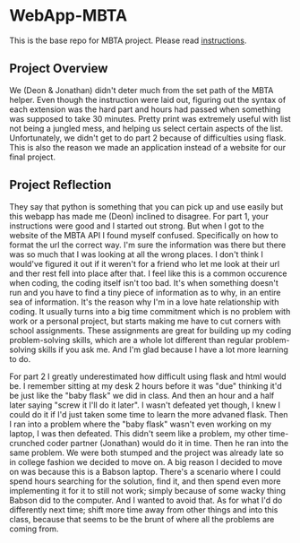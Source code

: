 # WebApp-MBTA
 This is the base repo for MBTA project. Please read [instructions](instructions.md). 

## Project Overview
We (Deon & Jonathan) didn't deter much from the set path of the MBTA helper. Even though the instruction were laid out, figuring out the syntax of each extension was the hard part and hours had passed when something was supposed to take 30 minutes. Pretty print was extremely useful with list not being a jungled mess, and helping us select certain aspects of the list. Unfortunately, we didn't get to do part 2 because of difficulties using flask. This is also the reason we made an application instead of a website for our final project.

## Project Reflection
They say that python is something that you can pick up and use easily but this webapp has made me (Deon) inclined to disagree. For part 1, your instructions were good and I started out strong. But when I got to the website of the MBTA API I found myself confused. Specifically on how to format the url the correct way. I'm sure the information was there but there was so much that I was looking at all the wrong places. I don't think I would've figured it out if it weren't for a friend who let me look at their url and ther rest fell into place after that. I feel like this is a common occurence when coding, the coding itself isn't too bad. It's when something doesn't run and you have to find a tiny piece of information as to why, in an entire sea of information. It's the reason why I'm in a love hate relationship with coding. It usually turns into a big time commitment which is no problem with work or a personal project, but starts making me have to cut corners with school assignments. These assignments are great for building up my coding problem-solving skills, which are a whole lot different than regular problem-solving skills if you ask me. And I'm glad because I have a lot more learning to do.

For part 2 I greatly underestimated how difficult using flask and html would be. I remember sitting at my desk 2 hours before it was "due" thinking it'd be just like the "baby flask" we did in class. And then an hour and a half later saying "screw it I'll do it later". I wasn't defeated yet though, I knew I could do it if I'd just taken some time to learn the more advaned flask. Then I ran into a problem where the "baby flask" wasn't even working on my laptop, I was then defeated. This didn't seem like a problem, my other time-crunched coder partner (Jonathan) would do it in time. Then he ran into the same problem. We were both stumped and the project was already late so in college fashion we decided to move on. A big reason I decided to move on was because this is a Babson laptop. There's a scenario where I could spend hours searching for the solution, find it, and then spend even more implementing it for it to still not work; simply because of some wacky thing Babson did to the computer. And I wanted to avoid that. As for what I'd do differently next time; shift more time away from other things and into this class, because that seems to be the brunt of where all the problems are coming from.
